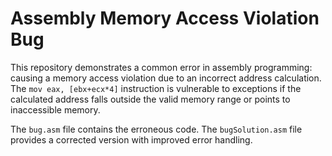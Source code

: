 # Assembly Memory Access Violation Bug

This repository demonstrates a common error in assembly programming: causing a memory access violation due to an incorrect address calculation.  The `mov eax, [ebx+ecx*4]` instruction is vulnerable to exceptions if the calculated address falls outside the valid memory range or points to inaccessible memory.

The `bug.asm` file contains the erroneous code.  The `bugSolution.asm` file provides a corrected version with improved error handling.